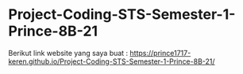 # Project-Coding-STS-Semester-1-Prince-8B-21
Berikut link website yang saya buat :
https://prince1717-keren.github.io/Project-Coding-STS-Semester-1-Prince-8B-21/
